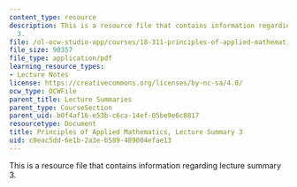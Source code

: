 ```yaml
---
content_type: resource
description: This is a resource file that contains information regarding lecture summary
  3.
file: /ol-ocw-studio-app/courses/18-311-principles-of-applied-mathematics-spring-2014/c0eac5dd6e1b2a3eb589489004efae13_MIT18_311S14_Lecture3.pdf
file_size: 90357
file_type: application/pdf
learning_resource_types:
- Lecture Notes
license: https://creativecommons.org/licenses/by-nc-sa/4.0/
ocw_type: OCWFile
parent_title: Lecture Summaries
parent_type: CourseSection
parent_uid: b0f4af16-e53b-c6ca-14ef-05be9e6c8817
resourcetype: Document
title: Principles of Applied Mathematics, Lecture Summary 3
uid: c0eac5dd-6e1b-2a3e-b589-489004efae13
---
```

This is a resource file that contains information regarding lecture summary 3.